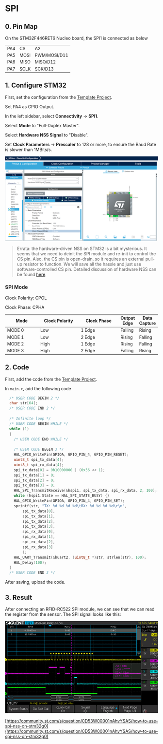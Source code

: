 # SPI

## 0. Pin Map

On the STM32F446RET6 Nucleo board, the SPI1 is connected as below

|     |      |              |
| --- | ---- | ------------ |
| PA4 | CS   | A2           |
| PA5 | MOSI | PWM/MOSI/D11 |
| PA6 | MISO | MISO/D12     |
| PA7 | SCLK | SCK/D13      |

## 1. Configure STM32

First, set the configuration from the [Template Project](https://notes.tk233.xyz/stm32/0.-template-project).

Set PA4 as GPIO Output.

In the left sidebar, select **Connectivity** -> **SPI1**.

Select **Mode** to "Full-Duplex Master".

Select **Hardware NSS Signal** to "Disable".

Set **Clock Parameters** -> **Prescaler** to 128 or more, to ensure the Baud Rate is slower than 1MBits/s.

![](<../../.gitbook/assets/image (135) (1).png>)

> Errata: the hardware-driven NSS on STM32 is a bit mysterious. It seems that we need to deinit the SPI module and re-init to control the CS pin. Also, the CS pin is open-drain, so it requires an external pull-up resistor to function. We will save all the hassle and just use software-controlled CS pin. Detailed discussion of hardware NSS can be found [here](https://stackoverflow.com/questions/35780290/how-to-use-hardware-nss-spi-on-stm32f4).



### SPI Mode

Clock Polarity: CPOL

Clock Phase: CPHA

<table><thead><tr><th width="122">Mode</th><th width="152">Clock Polarity</th><th width="154">Clock Phase</th><th>Output Edge</th><th>Data Capture</th></tr></thead><tbody><tr><td>MODE 0</td><td>Low</td><td>1 Edge</td><td>Falling</td><td>Rising</td></tr><tr><td>MODE 1</td><td>Low</td><td>2 Edge</td><td>Rising</td><td>Falling</td></tr><tr><td>MODE 2</td><td>High</td><td>1 Edge</td><td>Rising</td><td>Falling</td></tr><tr><td>MODE 3</td><td>High</td><td>2 Edge</td><td>Falling</td><td>Rising</td></tr></tbody></table>







## 2. Code

First, add the code from the [Template Project](https://notes.tk233.xyz/stm32/0.-template-project).

In `main.c`, add the following code

```c
  /* USER CODE BEGIN 2 */
  char str[64];
  /* USER CODE END 2 */

  /* Infinite loop */
  /* USER CODE BEGIN WHILE */
  while (1)
  {
    /* USER CODE END WHILE */

    /* USER CODE BEGIN 3 */
    HAL_GPIO_WritePin(GPIOA, GPIO_PIN_4, GPIO_PIN_RESET);
    uint8_t spi_tx_data[4];
    uint8_t spi_rx_data[4];
    spi_tx_data[0] = 0b10000000 | (0x36 << 1);
    spi_tx_data[1] = 0;
    spi_tx_data[2] = 0;
    spi_tx_data[3] = 0;
    HAL_SPI_TransmitReceive(&hspi1, spi_tx_data, spi_rx_data, 2, 100);
    while (hspi1.State == HAL_SPI_STATE_BUSY) {}
    HAL_GPIO_WritePin(GPIOA, GPIO_PIN_4, GPIO_PIN_SET);
    sprintf(str, "TX: %d %d %d %d\tRX: %d %d %d %d\r\n",
        spi_tx_data[0],
        spi_tx_data[1],
        spi_tx_data[2],
        spi_tx_data[3],
        spi_rx_data[0],
        spi_rx_data[1],
        spi_rx_data[2],
        spi_rx_data[3]
        );
    HAL_UART_Transmit(&huart2, (uint8_t *)str, strlen(str), 100);
    HAL_Delay(100);
  }
  /* USER CODE END 3 */
```

After saving, upload the code.

## 3. Result

After connecting an RFID-RC522 SPI module, we can see that we can read the register from the sensor. The SPI signal looks like this:

![](<../../.gitbook/assets/image (118).png>)

[https://community.st.com/s/question/0D53W00001nAhvYSAS/how-to-use-spi-nss-on-stm32g0](https://community.st.com/s/question/0D53W00001nAhvYSAS/how-to-use-spi-nss-on-stm32g0)
